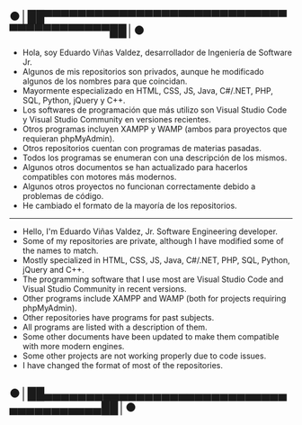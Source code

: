 ## ●│██▀▀▀▀▀▀▀▀▀▀▀▀▀▀▀▀▀▀▀▀▀▀▀▀▀▀▀▀▀▀▀▀▀▀▀▀▀▀▀▀▀██│●
- Hola, soy Eduardo Viñas Valdez, desarrollador de Ingeniería de Software Jr.
- Algunos de mis repositorios son privados, aunque he modificado algunos de los nombres para que coincidan.
- Mayormente especializado en HTML, CSS, JS, Java, C#/.NET, PHP, SQL, Python, jQuery y C++.
- Los softwares de programación que más utilizo son Visual Studio Code y Visual Studio Community en versiones recientes.
- Otros programas incluyen XAMPP y WAMP (ambos para proyectos que requieran phpMyAdmin).
- Otros repositorios cuentan con programas de materias pasadas.
- Todos los programas se enumeran con una descripción de los mismos.
- Algunos otros documentos se han actualizado para hacerlos compatibles con motores más modernos. 
- Algunos otros proyectos no funcionan correctamente debido a problemas de código.
- He cambiado el formato de la mayoría de los repositorios.

--------------------------------------------------------------------------------------------------------------------------------------------------------------------

- Hello, I'm Eduardo Viñas Valdez, Jr. Software Engineering developer.
- Some of my repositories are private, although I have modified some of the names to match.
- Mostly specialized in HTML, CSS, JS, Java, C#/.NET, PHP, SQL, Python, jQuery and C++.
- The programming software that I use most are Visual Studio Code and Visual Studio Community in recent versions.
- Other programs include XAMPP and WAMP (both for projects requiring phpMyAdmin).
- Other repositories have programs for past subjects.
- All programs are listed with a description of them.
- Some other documents have been updated to make them compatible with more modern engines.
- Some other projects are not working properly due to code issues.
- I have changed the format of most of the repositories.
## ●│██▄▄▄▄▄▄▄▄▄▄▄▄▄▄▄▄▄▄▄▄▄▄▄▄▄▄▄▄▄▄▄▄▄▄▄▄▄▄▄▄██│●

<!--Formato de descripción de repositorios-->
<!----Notas---->
<!----Separador de las notas---->
<!----Directorio con descripción de los programas---->
<!----Separador del directorio con descripción de los programas---->

<!--Formato de descripción de repositorios (Programas individuales unicamente)-->
<!----Descripcion---->
<!----Separador de la descripcion---->
<!----Detalles---->
<!----Separador de los detalles---->

